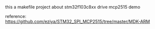 this a makefile project about stm32f103c8xx drive mcp2515 demo

reference:
https://github.com/eziya/STM32_SPI_MCP2515/tree/master/MDK-ARM